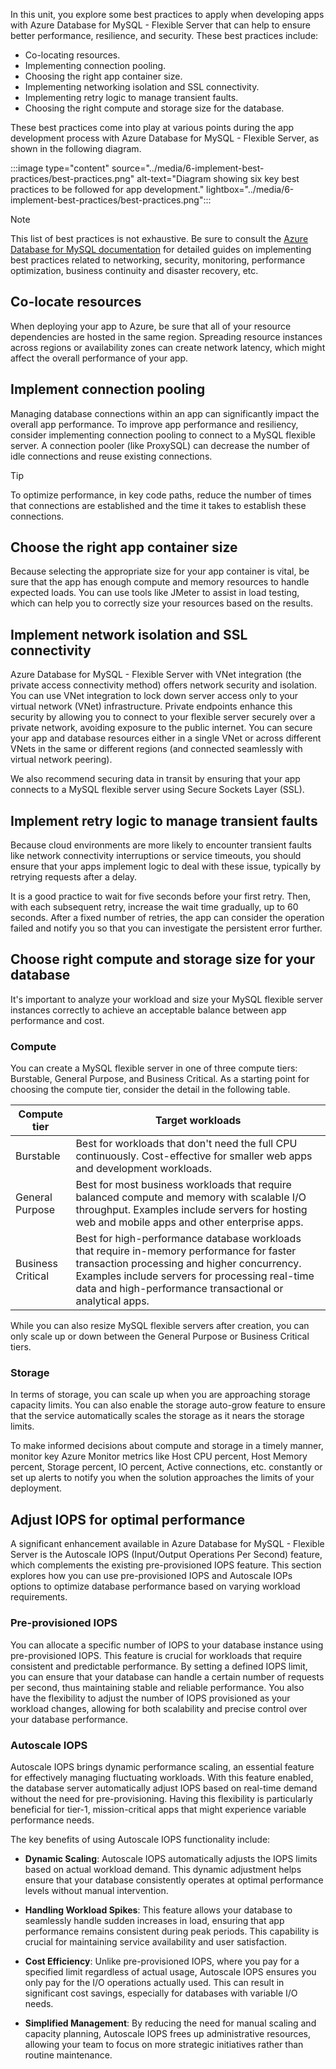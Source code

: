 In this unit, you explore some best practices to apply when developing apps with Azure Database for MySQL - Flexible Server that can help to ensure better performance, resilience, and security. These best practices include:
- Co-locating resources.
- Implementing connection pooling.
- Choosing the right app container size.
- Implementing networking isolation and SSL connectivity.
- Implementing retry logic to manage transient faults.
- Choosing the right compute and storage size for the database.

These best practices come into play at various points during the app development process with Azure Database for MySQL - Flexible Server, as shown in the following diagram.

:::image type="content" source="../media/6-implement-best-practices/best-practices.png" alt-text="Diagram showing six key best practices to be followed for app development." lightbox="../media/6-implement-best-practices/best-practices.png":::

> [!NOTE]  
> This list of best practices is not exhaustive. Be sure to consult the [Azure Database for MySQL documentation](https://aka.ms/mysqldocs) for detailed guides on implementing best practices related to networking, security, monitoring, performance optimization, business continuity and disaster recovery, etc.

## Co-locate resources

When deploying your app to Azure, be sure that all of your resource dependencies are hosted in the same region. Spreading resource instances across regions or availability zones can create network latency, which might affect the overall performance of your app.

## Implement connection pooling

Managing database connections within an app can significantly impact the overall app performance. To improve app performance and resiliency, consider implementing connection pooling to connect to a MySQL flexible server. A connection pooler (like ProxySQL) can decrease the number of idle connections and reuse existing connections.

> [!TIP]  
> To optimize performance, in key code paths, reduce the number of times that connections are established and the time it takes to establish these connections.

## Choose the right app container size

Because selecting the appropriate size for your app container is vital, be sure that the app has enough compute and memory resources to handle expected loads. You can use tools like JMeter to assist in load testing, which can help you to correctly size your resources based on the results.

## Implement network isolation and SSL connectivity

Azure Database for MySQL - Flexible Server with VNet integration (the private access connectivity method) offers network security and isolation. You can use VNet integration to lock down server access only to your virtual network (VNet) infrastructure. Private endpoints enhance this security by allowing you to connect to your flexible server securely over a private network, avoiding exposure to the public internet. You can secure your app and database resources either in a single VNet or across different VNets in the same or different regions (and connected seamlessly with virtual network peering).

We also recommend securing data in transit by ensuring that your app connects to a MySQL flexible server using Secure Sockets Layer (SSL).

## Implement retry logic to manage transient faults

Because cloud environments are more likely to encounter transient faults like network connectivity interruptions or service timeouts, you should ensure that your apps implement logic to deal with these issue, typically by retrying requests after a delay.

It is a good practice to wait for five seconds before your first retry. Then, with each subsequent retry, increase the wait time gradually, up to 60 seconds. After a fixed number of retries, the app can consider the operation failed and notify you so that you can investigate the persistent error further.

## Choose right compute and storage size for your database

It's important to analyze your workload and size your MySQL flexible server instances correctly to achieve an acceptable balance between app performance and cost.

### Compute

You can create a MySQL flexible server in one of three compute tiers: Burstable, General Purpose, and Business Critical. As a starting point for choosing the compute tier, consider the detail in the following table.

| Compute tier | Target workloads |
| --- | --- |
| Burstable | Best for workloads that don't need the full CPU continuously. Cost-effective for smaller web apps and development workloads. |
| General Purpose | Best for most business workloads that require balanced compute and memory with scalable I/O throughput. Examples include servers for hosting web and mobile apps and other enterprise apps. |
| Business Critical | Best for high-performance database workloads that require in-memory performance for faster transaction processing and higher concurrency. Examples include servers for processing real-time data and high-performance transactional or analytical apps. |

While you can also resize MySQL flexible servers after creation, you can only scale up or down between the General Purpose or Business Critical tiers.

### Storage

In terms of storage, you can scale up when you are approaching storage capacity limits. You can also enable the storage auto-grow feature to ensure that the service automatically scales the storage as it nears the storage limits.

To make informed decisions about compute and storage in a timely manner, monitor key Azure Monitor metrics like Host CPU percent, Host Memory percent, Storage percent, IO percent, Active connections, etc. constantly or set up alerts to notify you when the solution approaches the limits of your deployment.

## Adjust IOPS for optimal performance

A significant enhancement available in Azure Database for MySQL - Flexible Server is the Autoscale IOPS (Input/Output Operations Per Second) feature, which complements the existing pre-provisioned IOPS feature. This section explores how you can use pre-provisioned IOPS and Autoscale IOPs options to optimize database performance based on varying workload requirements.

### Pre-provisioned IOPS

You can allocate a specific number of IOPS to your database instance using pre-provisioned IOPS. This feature is crucial for workloads that require consistent and predictable performance. By setting a defined IOPS limit, you can ensure that your database can handle a certain number of requests per second, thus maintaining stable and reliable performance. You also have the flexibility to adjust the number of IOPS provisioned as your workload changes, allowing for both scalability and precise control over your database performance.

### Autoscale IOPS

Autoscale IOPS brings dynamic performance scaling, an essential feature for effectively managing fluctuating workloads. With this feature enabled, the database server automatically adjust IOPS based on real-time demand without the need for pre-provisioning. Having this flexibility is particularly beneficial for tier-1, mission-critical apps that might experience variable performance needs.

The key benefits of using Autoscale IOPS functionality include:

- **Dynamic Scaling**: Autoscale IOPS automatically adjusts the IOPS limits based on actual workload demand. This dynamic adjustment helps ensure that your database consistently operates at optimal performance levels without manual intervention.

- **Handling Workload Spikes**: This feature allows your database to seamlessly handle sudden increases in load, ensuring that app performance remains consistent during peak periods. This capability is crucial for maintaining service availability and user satisfaction.

- **Cost Efficiency**: Unlike pre-provisioned IOPS, where you pay for a specified limit regardless of actual usage, Autoscale IOPS ensures you only pay for the I/O operations actually used. This can result in significant cost savings, especially for databases with variable I/O needs.

- **Simplified Management**: By reducing the need for manual scaling and capacity planning, Autoscale IOPS frees up administrative resources, allowing your team to focus on more strategic initiatives rather than routine maintenance.
